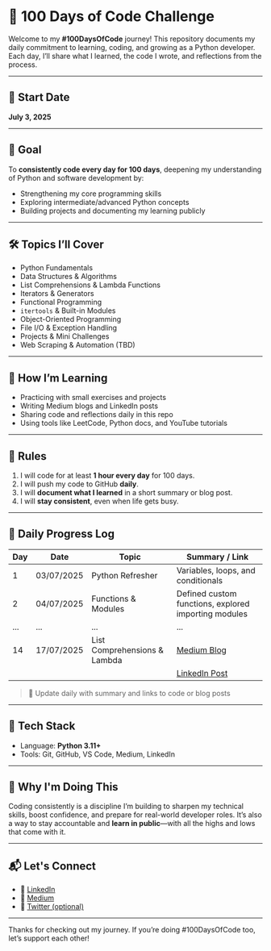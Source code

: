 # 💯 100 Days of Code Challenge

Welcome to my **#100DaysOfCode** journey! This repository documents my daily commitment to learning, coding, and growing as a Python developer. Each day, I’ll share what I learned, the code I wrote, and reflections from the process.

---

## 📅 Start Date

**July 3, 2025**

---

## 📌 Goal

To **consistently code every day for 100 days**, deepening my understanding of Python and software development by:
- Strengthening my core programming skills
- Exploring intermediate/advanced Python concepts
- Building projects and documenting my learning publicly

---

## 🛠️ Topics I’ll Cover

- Python Fundamentals  
- Data Structures & Algorithms  
- List Comprehensions & Lambda Functions  
- Iterators & Generators  
- Functional Programming  
- `itertools` & Built-in Modules  
- Object-Oriented Programming  
- File I/O & Exception Handling  
- Projects & Mini Challenges  
- Web Scraping & Automation (TBD)

---

## 🧠 How I’m Learning

- Practicing with small exercises and projects
- Writing Medium blogs and LinkedIn posts  
- Sharing code and reflections daily in this repo  
- Using tools like LeetCode, Python docs, and YouTube tutorials

---

## 🔁 Rules

1. I will code for at least **1 hour every day** for 100 days.
2. I will push my code to GitHub **daily**.
3. I will **document what I learned** in a short summary or blog post.
4. I will **stay consistent**, even when life gets busy.

---

## 📖 Daily Progress Log

| Day | Date       | Topic                             | Summary / Link                                         |
|-----|------------|------------------------------------|--------------------------------------------------------|
| 1   | 03/07/2025 | Python Refresher                   | Variables, loops, and conditionals                     |
| 2   | 04/07/2025 | Functions & Modules                | Defined custom functions, explored importing modules   |
| ... | ...        | ...                                | ...                                                    |
| 14  | 17/07/2025 | List Comprehensions & Lambda       | [Medium Blog](https://medium.com/@yourusername)       |
|     |            |                                    | [LinkedIn Post](https://www.linkedin.com/in/yourname) |

> 🔗 Update daily with summary and links to code or blog posts

---

## 🧰 Tech Stack

- Language: **Python 3.11+**
- Tools: Git, GitHub, VS Code, Medium, LinkedIn

---

## 🌟 Why I'm Doing This

Coding consistently is a discipline I’m building to sharpen my technical skills, boost confidence, and prepare for real-world developer roles. It’s also a way to stay accountable and **learn in public**—with all the highs and lows that come with it.

---

## 📬 Let's Connect

- 💼 [LinkedIn](https://www.linkedin.com/in/yourname)
- 📝 [Medium](https://medium.com/@yourusername)
- 🧠 [Twitter (optional)](https://twitter.com/yourhandle)

---

Thanks for checking out my journey. If you’re doing #100DaysOfCode too, let’s support each other!














